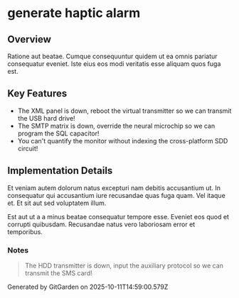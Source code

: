 # generate haptic alarm

## Overview
Ratione aut beatae. Cumque consequuntur quidem ut ea omnis pariatur consequatur eveniet. Iste eius eos modi veritatis esse aliquam quos fuga est.

## Key Features
- The XML panel is down, reboot the virtual transmitter so we can transmit the USB hard drive!
- The SMTP matrix is down, override the neural microchip so we can program the SQL capacitor!
- You can't quantify the monitor without indexing the cross-platform SDD circuit!

## Implementation Details
Et veniam autem dolorum natus excepturi nam debitis accusantium ut. In consequatur qui accusantium iure recusandae quas fuga quam. Vel itaque et. Et sit aut sed voluptatem illum.
 Est aut ut a a minus beatae consequatur tempore esse. Eveniet eos quod et corrupti quibusdam. Recusandae natus vero laboriosam error et temporibus.

### Notes
> The HDD transmitter is down, input the auxiliary protocol so we can transmit the SMS card!

Generated by GitGarden on 2025-10-11T14:59:00.579Z